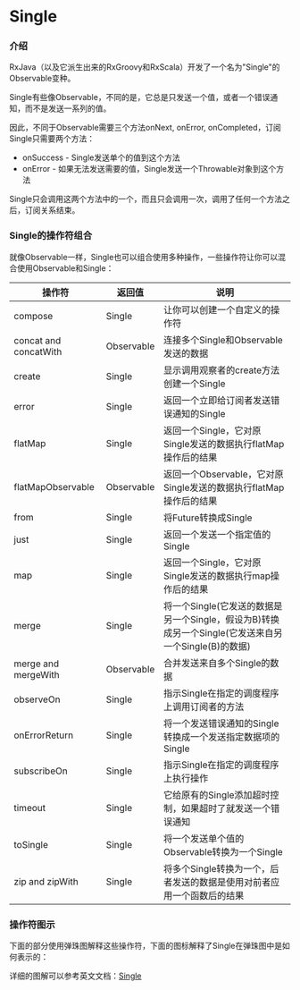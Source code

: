Single
======

### 介绍

RxJava（以及它派生出来的RxGroovy和RxScala）开发了一个名为"Single"的Observable变种。

Single有些像Observable，不同的是，它总是只发送一个值，或者一个错误通知，而不是发送一系列的值。

因此，不同于Observable需要三个方法onNext, onError, onCompleted，订阅Single只需要两个方法：

* onSuccess - Single发送单个的值到这个方法
* onError - 如果无法发送需要的值，Single发送一个Throwable对象到这个方法

Single只会调用这两个方法中的一个，而且只会调用一次，调用了任何一个方法之后，订阅关系结束。

### Single的操作符组合

就像Observable一样，Single也可以组合使用多种操作，一些操作符让你可以混合使用Observable和Single：

操作符 | 返回值 | 说明
------| ------|-----
compose | Single |  让你可以创建一个自定义的操作符
concat and concatWith   | Observable |  连接多个Single和Observable发送的数据
create  | Single |  显示调用观察者的create方法创建一个Single
error   | Single |  返回一个立即给订阅者发送错误通知的Single
flatMap | Single |  返回一个Single，它对原Single发送的数据执行flatMap操作后的结果
flatMapObservable   | Observable |  返回一个Observable，它对原Single发送的数据执行flatMap操作后的结果
from    | Single |  将Future转换成Single
just    | Single |  返回一个发送一个指定值的Single
map | Single |  返回一个Single，它对原Single发送的数据执行map操作后的结果
merge   | Single |  将一个Single(它发送的数据是另一个Single，假设为B)转换成另一个Single(它发送来自另一个Single(B)的数据)
merge and mergeWith | Observable |  合并发送来自多个Single的数据
observeOn   | Single |  指示Single在指定的调度程序上调用订阅者的方法
onErrorReturn   | Single |  将一个发送错误通知的Single转换成一个发送指定数据项的Single
subscribeOn | Single |  指示Single在指定的调度程序上执行操作
timeout | Single |  它给原有的Single添加超时控制，如果超时了就发送一个错误通知
toSingle    | Single |  将一个发送单个值的Observable转换为一个Single
zip and zipWith | Single |  将多个Single转换为一个，后者发送的数据是使用对前者应用一个函数后的结果

### 操作符图示

下面的部分使用弹珠图解释这些操作符，下面的图标解释了Single在弹珠图中是如何表示的：

详细的图解可以参考英文文档：[Single](http://reactivex.io/documentation/single.html)
